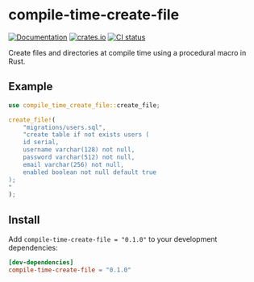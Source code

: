 # compile-time-create-file

[![Documentation][docs-badge]][docs-link]
[![crates.io][crate-badge]][crate-link]
[![CI status][ci-badge]][ci-link]

Create files and directories at compile time using a procedural macro in Rust.

## Example

```rust
use compile_time_create_file::create_file;

create_file!(
    "migrations/users.sql",
    "create table if not exists users (
    id serial,
    username varchar(128) not null,
    password varchar(512) not null,
    email varchar(256) not null,
    enabled boolean not null default true
);
"
);
```

## Install

Add `compile-time-create-file = "0.1.0"` to your development
dependencies:

```toml
[dev-dependencies]
compile-time-create-file = "0.1.0"
```

[docs-badge]: https://img.shields.io/docsrs/compile-time-create-file
[docs-link]: https://docs.rs/compile-time-create-file
[crate-badge]: https://img.shields.io/crates/v/compile-time-create-file
[crate-link]: https://crates.io/crates/compile-time-create-file
[ci-badge]: https://img.shields.io/github/actions/workflow/status/mondeja/compile-time-create-file/ci.yml?branch=master&label=tests
[ci-link]: https://github.com/mondeja/compile-time-create-file/actions
